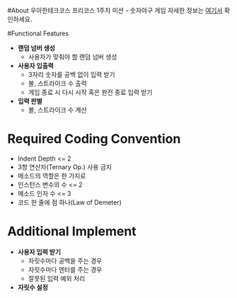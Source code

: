 #About
우아한테크코스 프리코스 1주차 미션 - 숫자야구 게임
자세한 정보는 [여기서](https://github.com/woowacourse) 확인하세요.

#Functional Features
- **랜덤 넘버 생성**
    - 사용자가 맞춰야 할 랜덤 넘버 생성 
- **사용자 입출력**
    - 3자리 숫자를 공백 없이 입력 받기
    - 볼, 스트라이크 수 출력
    - 게임 종료 시 다시 시작 혹은 완전 종료 입력 받기    
- **입력 판별**
    - 볼, 스트라이크 수 계산


# Required Coding Convention
- Indent Depth <= 2
- 3항 연산자(Ternary Op.) 사용 금지
- 메소드의 역할은 한 가지로
- 인스턴스 변수의 수 <= 2
- 메소드 인자 수 <= 3
- 코드 한 줄에 점 하나(Law of Demeter)

# Additional Implement
- **사용자 입력 받기**
    - 자릿수마다 공백을 주는 경우
    - 자릿수마다 엔터를 주는 경우
    - 잘못된 입력 예외 처리
- **자릿수 설정**
     